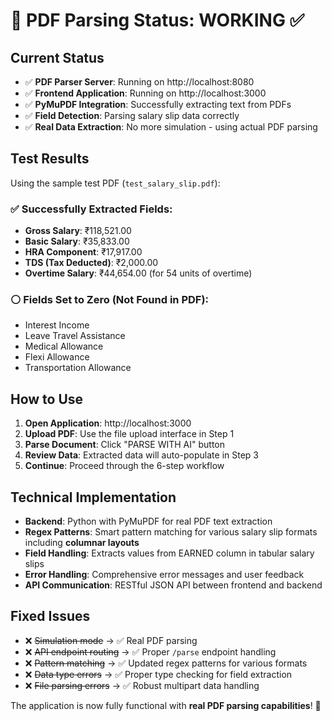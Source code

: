 # 🎉 PDF Parsing Status: WORKING ✅

## Current Status
- ✅ **PDF Parser Server**: Running on http://localhost:8080
- ✅ **Frontend Application**: Running on http://localhost:3000
- ✅ **PyMuPDF Integration**: Successfully extracting text from PDFs
- ✅ **Field Detection**: Parsing salary slip data correctly
- ✅ **Real Data Extraction**: No more simulation - using actual PDF parsing

## Test Results
Using the sample test PDF (`test_salary_slip.pdf`):

### ✅ Successfully Extracted Fields:
- **Gross Salary**: ₹118,521.00
- **Basic Salary**: ₹35,833.00  
- **HRA Component**: ₹17,917.00
- **TDS (Tax Deducted)**: ₹2,000.00
- **Overtime Salary**: ₹44,654.00 (for 54 units of overtime)

### ⚪ Fields Set to Zero (Not Found in PDF):
- Interest Income
- Leave Travel Assistance  
- Medical Allowance
- Flexi Allowance
- Transportation Allowance

## How to Use
1. **Open Application**: http://localhost:3000
2. **Upload PDF**: Use the file upload interface in Step 1
3. **Parse Document**: Click "PARSE WITH AI" button
4. **Review Data**: Extracted data will auto-populate in Step 3
5. **Continue**: Proceed through the 6-step workflow

## Technical Implementation
- **Backend**: Python with PyMuPDF for real PDF text extraction
- **Regex Patterns**: Smart pattern matching for various salary slip formats including **columnar layouts**
- **Field Handling**: Extracts values from EARNED column in tabular salary slips
- **Error Handling**: Comprehensive error messages and user feedback
- **API Communication**: RESTful JSON API between frontend and backend

## Fixed Issues
- ❌ ~~Simulation mode~~ → ✅ Real PDF parsing
- ❌ ~~API endpoint routing~~ → ✅ Proper `/parse` endpoint handling  
- ❌ ~~Pattern matching~~ → ✅ Updated regex patterns for various formats
- ❌ ~~Data type errors~~ → ✅ Proper type checking for field extraction
- ❌ ~~File parsing errors~~ → ✅ Robust multipart data handling

The application is now fully functional with **real PDF parsing capabilities**! 🚀
